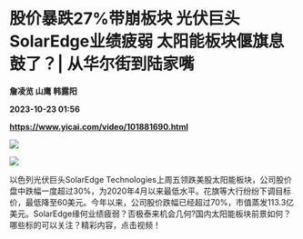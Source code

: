 # 股价暴跌27%带崩板块 光伏巨头SolarEdge业绩疲弱 太阳能板块偃旗息鼓了？| 从华尔街到陆家嘴
**詹凌览 山鹰 韩露阳**

**2023-10-23 01:56**

**https://www.yicai.com/video/101881690.html**

![](http://imgcdn.yicai.com/vms-new/2023/10/643a8956-e024-4553-b197-26f60fda3b0e.png) 

![](https://imgcdn.yicai.com/uppics/images/2023/10/cef3eb818a41d883508e3cc1df0299fe.jpg)

以色列光伏巨头SolarEdge Technologies上周五领跌美股太阳能板块，公司股价盘中跌幅一度超过30%，为2020年4月以来最低水平。花旗等大行纷纷下调目标价，最低降至60美元。今年以来，公司股价跌幅已经超过70%，市值蒸发113.3亿美元。SolarEdge缘何业绩疲弱？否极泰来机会几何?国内太阳能板块前景如何？哪些标的可以关注？精彩内容，点击视频！